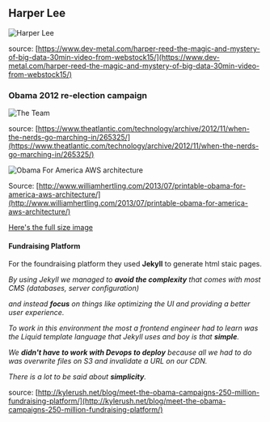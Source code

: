 ## Harper Lee

![Harper Lee](https://i.vimeocdn.com/video/512881564.jpg?mw=1300&mh=732)

source: [https://www.dev-metal.com/harper-reed-the-magic-and-mystery-of-big-data-30min-video-from-webstock15/](https://www.dev-metal.com/harper-reed-the-magic-and-mystery-of-big-data-30min-video-from-webstock15/)

### Obama 2012 re-election campaign

![The Team](https://flic.kr/p/dqrwLw)

source: [https://www.theatlantic.com/technology/archive/2012/11/when-the-nerds-go-marching-in/265325/](https://www.theatlantic.com/technology/archive/2012/11/when-the-nerds-go-marching-in/265325/)

![Obama For America AWS architecture](http://hertling.wpengine.com/wp-content/uploads/2013/07/AWSOFA.png) 

Source: [http://www.williamhertling.com/2013/07/printable-obama-for-america-aws-architecture/](http://www.williamhertling.com/2013/07/printable-obama-for-america-aws-architecture/)

[Here's the full size image](https://dl.dropboxusercontent.com/u/2273146/my-old-digs.png)

#### Fundraising Platform

For the foundraising platform they used **Jekyll** to generate html staic pages.

*By using Jekyll we managed to **avoid the complexity** that comes with most CMS (databases, server configuration)*

*and instead **focus** on things like optimizing the UI and providing a better user experience.*

*To work in this environment the most a frontend engineer had to learn was the Liquid template language that Jekyll uses and boy is that **simple**.*

*We **didn't have to work with Devops to deploy** because all we had to do was overwrite files on S3 and invalidate a URL on our CDN.*

*There is a lot to be said about **simplicity**.*

source: [http://kylerush.net/blog/meet-the-obama-campaigns-250-million-fundraising-platform/](http://kylerush.net/blog/meet-the-obama-campaigns-250-million-fundraising-platform/)

